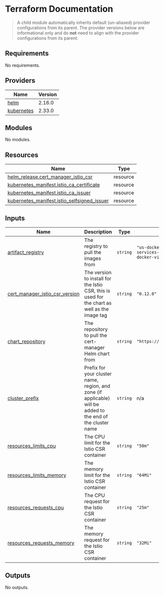 # Terraform Documentation

> A child module automatically inherits default (un-aliased) provider configurations from its parent. The provider versions below are informational only and do **not** need to align with the provider configurations from its parent.

<!-- BEGIN_TF_DOCS -->
## Requirements

No requirements.

## Providers

| Name | Version |
|------|---------|
| <a name="provider_helm"></a> [helm](#provider\_helm) | 2.16.0 |
| <a name="provider_kubernetes"></a> [kubernetes](#provider\_kubernetes) | 2.33.0 |

## Modules

No modules.

## Resources

| Name | Type |
|------|------|
| [helm_release.cert_manager_istio_csr](https://registry.terraform.io/providers/hashicorp/helm/latest/docs/resources/release) | resource |
| [kubernetes_manifest.istio_ca_certificate](https://registry.terraform.io/providers/hashicorp/kubernetes/latest/docs/resources/manifest) | resource |
| [kubernetes_manifest.istio_ca_issuer](https://registry.terraform.io/providers/hashicorp/kubernetes/latest/docs/resources/manifest) | resource |
| [kubernetes_manifest.istio_selfsigned_issuer](https://registry.terraform.io/providers/hashicorp/kubernetes/latest/docs/resources/manifest) | resource |

## Inputs

| Name | Description | Type | Default | Required |
|------|-------------|------|---------|:--------:|
| <a name="input_artifact_registry"></a> [artifact\_registry](#input\_artifact\_registry) | The registry to pull the images from | `string` | `"us-docker.pkg.dev/plt-lz-services-tf79-prod/plt-docker-virtual"` | no |
| <a name="input_cert_manager_istio_csr_version"></a> [cert\_manager\_istio\_csr\_version](#input\_cert\_manager\_istio\_csr\_version) | The version to install for the Istio CSR, this is used for the chart as well as the image tag | `string` | `"0.12.0"` | no |
| <a name="input_chart_repository"></a> [chart\_repository](#input\_chart\_repository) | The repository to pull the cert-manager Helm chart from | `string` | `"https://charts.jetstack.io"` | no |
| <a name="input_cluster_prefix"></a> [cluster\_prefix](#input\_cluster\_prefix) | Prefix for your cluster name, region, and zone (if applicable) will be added to the end of the cluster name | `string` | n/a | yes |
| <a name="input_resources_limits_cpu"></a> [resources\_limits\_cpu](#input\_resources\_limits\_cpu) | The CPU limit for the Istio CSR container | `string` | `"50m"` | no |
| <a name="input_resources_limits_memory"></a> [resources\_limits\_memory](#input\_resources\_limits\_memory) | The memory limit for the Istio CSR container | `string` | `"64Mi"` | no |
| <a name="input_resources_requests_cpu"></a> [resources\_requests\_cpu](#input\_resources\_requests\_cpu) | The CPU request for the Istio CSR container | `string` | `"25m"` | no |
| <a name="input_resources_requests_memory"></a> [resources\_requests\_memory](#input\_resources\_requests\_memory) | The memory request for the Istio CSR container | `string` | `"32Mi"` | no |

## Outputs

No outputs.
<!-- END_TF_DOCS -->
